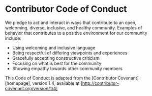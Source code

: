 # Contributor Code of Conduct

We pledge to act and interact in ways that contribute to an open, welcoming, diverse, inclusive, and healthy community. Examples of behavior that contributes to a positive environment for our community include:

* Using welcoming and inclusive language
* Being respectful of differing viewpoints and experiences
* Gracefully accepting constructive criticism
* Focusing on what is best for the community
* Showing empathy towards other community members

This Code of Conduct is adapted from the [Contributor Covenant][homepage],
version 1.4, available at [http://contributor-covenant.org/version/1/4]
